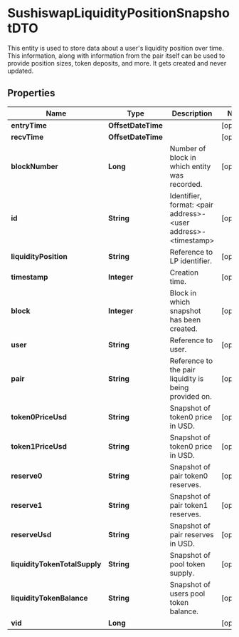 

# SushiswapLiquidityPositionSnapshotDTO

This entity is used to store data about a user's liquidity position over time. This information, along with information from the pair itself can be used to provide position sizes, token deposits, and more. It gets created and never updated.

## Properties

| Name | Type | Description | Notes |
|------------ | ------------- | ------------- | -------------|
|**entryTime** | **OffsetDateTime** |  |  [optional] |
|**recvTime** | **OffsetDateTime** |  |  [optional] |
|**blockNumber** | **Long** | Number of block in which entity was recorded. |  [optional] |
|**id** | **String** | Identifier, format: &lt;pair address&gt;-&lt;user address&gt;-&lt;timestamp&gt; |  [optional] |
|**liquidityPosition** | **String** | Reference to LP identifier. |  [optional] |
|**timestamp** | **Integer** | Creation time. |  [optional] |
|**block** | **Integer** | Block in which snapshot has been created. |  [optional] |
|**user** | **String** | Reference to user. |  [optional] |
|**pair** | **String** | Reference to the pair liquidity is being provided on. |  [optional] |
|**token0PriceUsd** | **String** | Snapshot of token0 price in USD. |  [optional] |
|**token1PriceUsd** | **String** | Snapshot of token0 price in USD. |  [optional] |
|**reserve0** | **String** | Snapshot of pair token0 reserves. |  [optional] |
|**reserve1** | **String** | Snapshot of pair token1 reserves. |  [optional] |
|**reserveUsd** | **String** | Snapshot of pair reserves in USD. |  [optional] |
|**liquidityTokenTotalSupply** | **String** | Snapshot of pool token supply. |  [optional] |
|**liquidityTokenBalance** | **String** | Snapshot of users pool token balance. |  [optional] |
|**vid** | **Long** |  |  [optional] |



